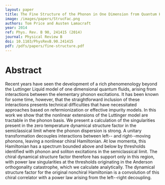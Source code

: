 ```yaml
---
layout: paper
title: The Fine Structure of the Phonon in One Dimension from Quantum Hydrodynamics
image: /images/papers/StrucFac.png
authors: Tom Price and Austen Lamacraft
year: 2014
ref: Phys. Rev. B 90, 241415 (2014)
journal: Physical Review B
doi: 10.1103/PhysRevB.90.241415
pdf: /pdfs/papers/fine-structure.pdf
---
```


# Abstract

Recent years have seen the development of a rich phenomenology beyond the Luttinger Liquid model of one dimensional quantum fluids, arising from interactions between the elementary phonon excitations. It has been known for some time, however, that the straightforward inclusion of these interactions presents technical difficulties that have necessitated approaches based on refermionization or effective impurity models.
In this work we show that the nonlinear extensions of the Luttinger model are tractable in the phonon basis. We present a calculation of the singularities present in the zero temperature dynamical structure factor in the semiclassical limit where the phonon dispersion is strong.
A unitary transformation decouples interactions between left-- and right--moving phonons, leaving a nonlinear chiral Hamiltonian. At low momenta, this Hamiltonian has a spectrum bounded above and below by thresholds identified with phonon and soliton excitations in the semiclassical limit. The chiral dynamical structure factor therefore has support only in this region, with power law singularities at the thresholds originating in the Anderson orthogonality catastrophe, which we calculate analytically. The dynamical structure factor for the original nonchiral Hamiltonian is a convolution of this chiral correlator with a power law arising from the left--right decoupling.
